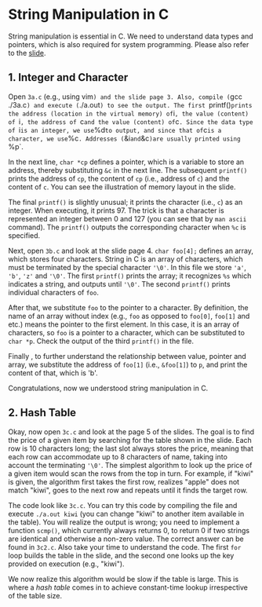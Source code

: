 # String Manipulation in C

String manipulation is essential in C.
We need to understand data types and pointers, which is also required for system programming.
Please also refer to the [slide](3.pdf).

## 1. Integer and Character

Open `3a.c` (e.g., using vim`) and the slide page 3.
Also, compile (`gcc ./3a.c`) and execute (`./a.out`) to see the output.
The first `printf()` prints the address (location in the virtual memory) of `i`,
the value (content) of `i`, the address of `c` and the value (content) of `c`.
Since the data type of `i` is an integer, we use `%d` to output, and since that
of `c` is a character, we use `%c`. Addresses (`&i` and `&c`)are usually printed using `%p`.

In the next line, `char *cp` defines a pointer, which is a variable to store an
address, thereby substituting `&c` in the next line.
The subsequent `printf()` prints the address of `cp`, the content of `cp` (i.e.,
address of `c`) and the content of `c`.  You can see the illustration of memory
layout in the slide.

The final `printf()` is slightly unusual; it prints the character (i.e., `c`) as an integer.  When executing, it prints 97. The trick is that a character is represented an integer between 0 and 127 (you can see that by `man ascii` command). The `printf()` outputs the corresponding character when `%c` is specified.

Next, open `3b.c` and look at the slide page 4.
`char foo[4];` defines an array, which stores four characters.
String in C is an array of characters, which must be terminated by the special
character `'\0'`. In this file we store `'a'`, `'b'`, `'z'` and `'\0'`.
The first `printf()` prints the array; it recognizes `%s` which indicates a
string, and outputs until `'\0'`.
The second `printf()` prints individual characters of `foo`.

After that, we substitute `foo` to the pointer to a character.
By definition, the name of an array without index (e.g., `foo` as opposed to
`foo[0]`, `foo[1]` and etc.) means the pointer to the first element. In this
case, it is an array of characters, so `foo` is a pointer to a character, which
can be substituted to `char *p`. Check the output of the third `printf()` in the
file.

Finally , to further understand the relationship between value, pointer and array, we substitute the address of `foo[1]` (i.e., `&foo[1]`) to `p`, and print the content of that, which is 'b'.

Congratulations, now we understood string manipulation in C.

## 2. Hash Table

Okay, now open `3c.c` and look at the page 5 of the slides.
The goal is to find the price of a given item by searching for the table shown
in the slide.  Each row is 10 characters long; the last slot always stores the price, meaning that each row can accommodate up to 8 characters of name, taking into account the terminating `'\0'`.
The simplest algorithm to look up the price of a given item would scan the rows from the top in turn.
For example, if "kiwi" is given, the algorithm first takes the first row, 
realizes "apple" does not match "kiwi", goes to the next row and repeats until
it finds the target row.

The code look like `3c.c`. You can try this code by compiling the file and
execute `./a.out kiwi` (you can change "kiwi" to another item available in
the table). You will realize the output is wrong; you need to implement a
function `scmp()`, which currently always returns 0, to return 0 if two strings
are identical and otherwise a non-zero value. The correct answer can be found in `3c2.c`.
Also take your time to understand the code. The first `for` loop builds the
table in the slide, and the second one looks up the key provided on execution
(e.g., "kiwi").


We now realize this algorithm would be slow if the table is large.
This is where a *hash table* comes in to achieve constant-time lookup
irrespective of the table size.
```
